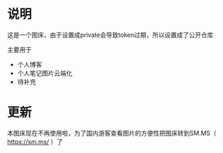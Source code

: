 # 说明
这是一个图床，由于设置成private会导致token过期，所以设置成了公开仓库

主要用于
- 个人博客
- 个人笔记图片云端化
- 待补充

# 更新
本图床现在不再使用啦，为了国内游客查看图片的方便性把图床转到SM.MS（ https://sm.ms/ ）了
